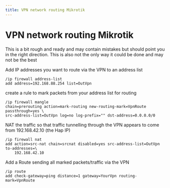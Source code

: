 ```yaml
---
title: VPN network routing Mikrotik
---
```


# VPN network routing Mikrotik

This is a bit rough and ready and may contain mistakes but should point you in the right direction. This is also not the only way it could be done and may not be the best


Add IP addresses you want to route via the VPN to an address list

```shell
/ip firewall address-list
add address=192.168.88.254 list=OutVpn
```

create a rule to mark packets from your address list for routing

```shell
/ip firewall mangle
chain=prerouting action=mark-routing new-routing-mark=VpnRoute passthrough=yes \
src-address-list=OutVpn log=no log-prefix="" dst-address=0.0.0.0/0
```

NAT the traffic so that traffic tunnelling through the VPN appears to come from 192.168.42.10 (the Hap IP)

```shell
/ip firewall nat
add action=src-nat chain=srcnat disabled=yes src-address-list=OutVpn to-addresses=\
    192.168.42.10
```

Add a Route sending all marked packets/traffic via the VPN

```shell
/ip route
add check-gateway=ping distance=1 gateway=YourVpn routing-mark=VpnRoute
```
